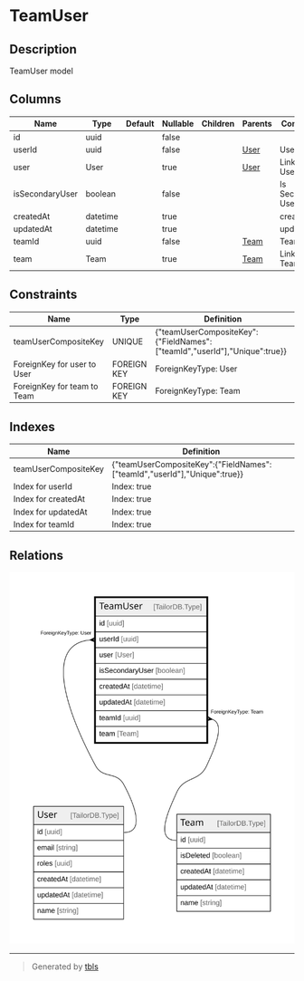 # TeamUser

## Description

TeamUser model

## Columns

| Name | Type | Default | Nullable | Children | Parents | Comment |
| ---- | ---- | ------- | -------- | -------- | ------- | ------- |
| id | uuid |  | false |  |  |  |
| userId | uuid |  | false |  | [User](User.md) | User ID |
| user | User |  | true |  | [User](User.md) | Link to the User |
| isSecondaryUser | boolean |  | false |  |  | Is Secondary User? |
| createdAt | datetime |  | true |  |  | createdAt |
| updatedAt | datetime |  | true |  |  | updatedAt |
| teamId | uuid |  | false |  | [Team](Team.md) | Team ID |
| team | Team |  | true |  | [Team](Team.md) | Link to the Team |

## Constraints

| Name | Type | Definition |
| ---- | ---- | ---------- |
| teamUserCompositeKey | UNIQUE | {"teamUserCompositeKey":{"FieldNames":["teamId","userId"],"Unique":true}} |
| ForeignKey for user to User | FOREIGN KEY | ForeignKeyType: User |
| ForeignKey for team to Team | FOREIGN KEY | ForeignKeyType: Team |

## Indexes

| Name | Definition |
| ---- | ---------- |
| teamUserCompositeKey | {"teamUserCompositeKey":{"FieldNames":["teamId","userId"],"Unique":true}} |
| Index for userId | Index: true |
| Index for createdAt | Index: true |
| Index for updatedAt | Index: true |
| Index for teamId | Index: true |

## Relations

![er](TeamUser.svg)

---

> Generated by [tbls](https://github.com/k1LoW/tbls)

